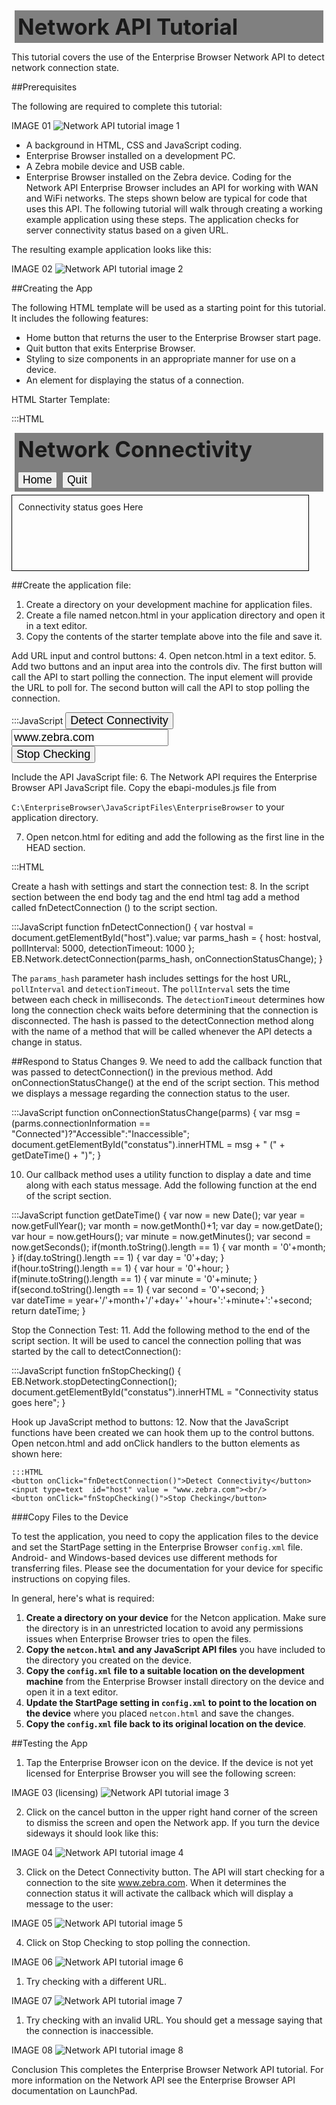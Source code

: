 ﻿# Network API Tutorial

This tutorial covers the use of the Enterprise Browser Network API to detect network connection state.

##Prerequisites

The following are required to complete this tutorial:

IMAGE 01
![Network API tutorial image 1](https://github.com/rhomobile/rhomobile-docs/blob/master/public/images/EB_tutorials/Network_API_tutorial_01.png)

* A background in HTML, CSS and JavaScript coding. 
* Enterprise Browser installed on a development PC. 
* A Zebra mobile device and USB cable.
* Enterprise Browser installed on the Zebra device. 
Coding for the Network API
Enterprise Browser includes an API for working with WAN and WiFi networks. The steps shown below are typical for code that uses this API. The following tutorial will walk through creating a working example application using these steps. The application checks for server connectivity status based on a given URL.  

The resulting example application looks like this:

IMAGE 02
![Network API tutorial image 2](https://github.com/rhomobile/rhomobile-docs/blob/master/public/images/EB_tutorials/Network_API_tutorial_02.png)

##Creating the App

The following HTML template will be used as a starting point for this tutorial. It includes the following features:
* Home button that returns the user to the Enterprise Browser start page. 
* Quit button that exits Enterprise Browser. 
* Styling to size components in an appropriate manner for use on a device. 
* An element for displaying the status of a connection.

HTML Starter Template:

  :::HTML
  <HTML>
  <HEAD>
  <style>
  h1{font-size:2.5em;background-color:gray;margin:5px;padding:5px;}
  h1 button{font-size:.5em;}
  input{font-size:1.3em;}
  button{font-size:1.3em;}
  #content{width:90%;border:black 1px solid;min-height:100px;padding:10px;}
  </style>
  </HEAD>
  <BODY>
  <h1>Network Connectivity<br/>
  <button onclick="window.location.href='./index.html'">Home</button>
  <button onclick="EB.Application.quit();">Quit</button>
  </h1>
  <div id=controls >
  </div>
  <div id=content >
   <span id=constatus >Connectivity status goes Here</span>
  </div>
  </BODY>
  <SCRIPT>
  </SCRIPT>
  </HTML>


##Create the application file:

1. Create a directory on your development machine for application files. 
2. Create a file named netcon.html in your application directory and open it in a text editor.
3. Copy the contents of the starter template above into the file and save it.

Add URL input and control buttons:
4. Open netcon.html in a text editor.
5. Add two buttons and an input area into the controls div. The first button will call the API to start polling the connection. The input element will provide the URL to poll for. The second button will call the API to stop polling the connection. 

  :::JavaScript
  <button>Detect Connectivity</button>
  <input type=text  id="host" value = "www.zebra.com"><br/>
  <button>Stop Checking</button>


Include the API JavaScript file:
6. The Network API requires the Enterprise Browser API JavaScript file. Copy the ebapi-modules.js file from 

`C:\EnterpriseBrowser\JavaScriptFiles\EnterpriseBrowser` to your application directory.

7. Open netcon.html for editing and add the following as the first line in the HEAD section. 

  :::HTML
  <script type="text/javascript" charset="utf-8" src="./ebapi-modules.js"></script>


Create a hash with settings and start the connection test: 
8. In the script section between the end body tag and the end html tag add a method called fnDetectConnection () to the script section. 

  :::JavaScript
  function fnDetectConnection() {
    var hostval = document.getElementById("host").value;
    var parms_hash = {
      host: hostval,
      pollInterval: 5000,
      detectionTimeout: 1000
    };
    EB.Network.detectConnection(parms_hash, onConnectionStatusChange);
  }        


The `params_hash` parameter hash includes settings for the host URL, `pollInterval` and `detectionTimeout`. The `pollInterval` sets the time between each check in milliseconds. The `detectionTimeout` determines how long the connection check waits before determining that the connection is disconnected. 
The hash is passed to the detectConnection method along with the name of a method that will be called whenever the API detects a change in status. 


##Respond to Status Changes
9. We need to add the callback function that was passed to detectConnection() in the previous method. Add onConnectionStatusChange() at the end of the script section. This method we displays a message regarding the connection status to the user.  

  :::JavaScript
  function onConnectionStatusChange(parms) {
    var msg = (parms.connectionInformation  == "Connected")?"Accessible":"Inaccessible";
    document.getElementById("constatus").innerHTML = msg + " (" + getDateTime() + ")";
  }


10. Our callback method uses a utility function to display a date and time along with each status message. Add the following function at the end of the script section.

 :::JavaScript
function getDateTime() {
    var now     = new Date(); 
    var year    = now.getFullYear();
    var month   = now.getMonth()+1; 
    var day     = now.getDate();
    var hour    = now.getHours();
    var minute  = now.getMinutes();
    var second  = now.getSeconds(); 
    if(month.toString().length == 1) {
        var month = '0'+month;
    }
    if(day.toString().length == 1) {
        var day = '0'+day;
    }   
    if(hour.toString().length == 1) {
        var hour = '0'+hour;
    }
    if(minute.toString().length == 1) {
        var minute = '0'+minute;
    }
    if(second.toString().length == 1) {
        var second = '0'+second;
    }   
    var dateTime = year+'/'+month+'/'+day+' '+hour+':'+minute+':'+second;   
     return dateTime;
  }


Stop the Connection Test:
11. Add the following method to the end of the script section. It will be used to cancel the connection polling that was started by the call to detectConnection():

  :::JavaScript
  function fnStopChecking() {
    EB.Network.stopDetectingConnection();
    document.getElementById("constatus").innerHTML = "Connectivity status goes here";
  }


Hook up JavaScript method to buttons: 
12. Now that the JavaScript functions have been created we can hook them up to the control buttons.  Open netcon.html and add onClick handlers to the button elements as shown here:

    :::HTML
    <button onClick="fnDetectConnection()">Detect Connectivity</button>
    <input type=text  id="host" value = "www.zebra.com"><br/>
    <button onClick="fnStopChecking()">Stop Checking</button>


###Copy Files to the Device

To test the application, you need to copy the application files to the device and set the StartPage setting in the Enterprise Browser `config.xml` file. Android- and Windows-based devices use different methods for transferring files. Please see the documentation for your device for specific instructions on copying files. 

In general, here's what is required:

1. **Create a directory on your device** for the Netcon application. Make sure the directory is in an unrestricted location to avoid any permissions issues when Enterprise Browser tries to open the files. 
2. **Copy the `netcon.html` and any JavaScript API files** you have included to the directory you created on the device. 
3. **Copy the `config.xml` file to a suitable location on the development machine** from the Enterprise Browser install directory on the device and open it in a text editor. 
4. **Update the StartPage setting in `config.xml` to point to the location on the device** where you placed `netcon.html` and save the changes. 
5. **Copy the `config.xml` file back to its original location on the device**.    

##Testing the App
1. Tap the Enterprise Browser icon on the device. If the device is not yet licensed for Enterprise Browser you will see the following screen:

IMAGE 03 (licensing)
![Network API tutorial image 3](https://github.com/rhomobile/rhomobile-docs/blob/master/public/images/EB_tutorials/Network_API_tutorial_03.png)

2. Click on the cancel button in the upper right hand corner of the screen to dismiss the screen and open the Network app. If you turn the device sideways it should look like this:

IMAGE 04
![Network API tutorial image 4](https://github.com/rhomobile/rhomobile-docs/blob/master/public/images/EB_tutorials/Network_API_tutorial_04.png)

3. Click on the Detect Connectivity button. The API will start checking for a connection to the site www.zebra.com. When it determines the connection status it will activate the callback which will display a message to the user:

IMAGE 05
![Network API tutorial image 5](https://github.com/rhomobile/rhomobile-docs/blob/master/public/images/EB_tutorials/Network_API_tutorial_05.png)

4. Click on Stop Checking to stop polling the connection.

IMAGE 06
![Network API tutorial image 6](https://github.com/rhomobile/rhomobile-docs/blob/master/public/images/EB_tutorials/Network_API_tutorial_06.png)

1. Try checking with a different URL. 

IMAGE 07
![Network API tutorial image 7](https://github.com/rhomobile/rhomobile-docs/blob/master/public/images/EB_tutorials/Network_API_tutorial_07.png)

1. Try checking with an invalid URL. You should get a message saying that the connection is inaccessible.

IMAGE 08
![Network API tutorial image 8](https://github.com/rhomobile/rhomobile-docs/blob/master/public/images/EB_tutorials/Network_API_tutorial_08.png)

Conclusion
This completes the Enterprise Browser Network API tutorial.  For more information on the Network API see the Enterprise Browser API documentation on LaunchPad.